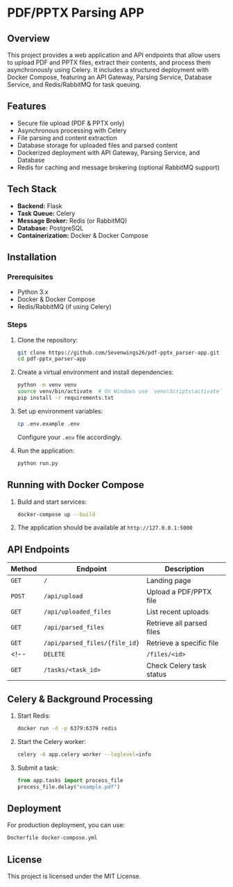 # PDF/PPTX Parsing APP

## Overview
This project provides a web application and API endpoints that allow users to upload PDF and PPTX files, extract their contents, and process them asynchronously using Celery. It includes a structured deployment with Docker Compose, featuring an API Gateway, Parsing Service, Database Service, and Redis/RabbitMQ for task queuing.

## Features
- Secure file upload (PDF & PPTX only)
- Asynchronous processing with Celery
- File parsing and content extraction
- Database storage for uploaded files and parsed content
- Dockerized deployment with API Gateway, Parsing Service, and Database
- Redis for caching and message brokering (optional RabbitMQ support)

## Tech Stack
- **Backend:** Flask
- **Task Queue:** Celery
- **Message Broker:** Redis (or RabbitMQ)
- **Database:** PostgreSQL
- **Containerization:** Docker & Docker Compose

## Installation
### Prerequisites
- Python 3.x
- Docker & Docker Compose
- Redis/RabbitMQ (if using Celery)

### Steps
1. Clone the repository:
   ```bash
   git clone https://github.com/Sevenwings26/pdf-pptx_parser-app.git
   cd pdf-pptx_parser-app
   ```

2. Create a virtual environment and install dependencies:
   ```bash
   python -m venv venv
   source venv/bin/activate  # On Windows use `venv\Scripts\activate`
   pip install -r requirements.txt
   ```
3. Set up environment variables:
   ```bash
   cp .env.example .env
   ```
   Configure your `.env` file accordingly.
4. Run the application:
   ```bash
   python run.py
   ```

## Running with Docker Compose
1. Build and start services:
   ```bash
   docker-compose up --build
   ```
2. The application should be available at `http://127.0.0.1:5000`

## API Endpoints
| Method | Endpoint | Description |
|--------|-------------|----------------|
| `GET` | `/` | Landing page |
| `POST` | `/api/upload` | Upload a PDF/PPTX file |
| `GET` | `/api/uploaded_files` | List recent uploads |
| `GET` | `/api/parsed_files` | Retrieve all parsed files |
| `GET` | `/api/parsed_files/{file_id}` | Retrieve a specific file |
<!-- | `DELETE` | `/files/<id>` | Delete a specific file |
| `GET` | `/tasks/<task_id>` | Check Celery task status | -->

## Celery & Background Processing
1. Start Redis:
   ```bash
   docker run -d -p 6379:6379 redis
   ```
2. Start the Celery worker:
   ```bash
   celery -A app.celery worker --loglevel=info
   ```
3. Submit a task:
   ```python
   from app.tasks import process_file
   process_file.delay("example.pdf")
   ```

## Deployment
For production deployment, you can use:
```bash
Docherfile docker-compose.yml
```

## License
This project is licensed under the MIT License.

